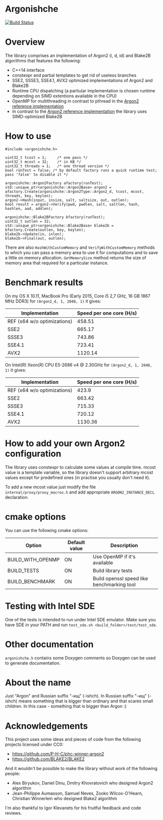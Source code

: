 Argonishche
===========

[![Build Status](https://travis-ci.org/yandex/argon2.svg?branch=master)](https://travis-ci.org/yandex/argon2)

# Overview

The library comprises an implementation of Argon2 (i, d, id) and Blake2B algorithms that features the following:
* C++14 interface
* constexpr and partial templates to get rid of useless branches
* SSE2, SSSE3, SSE4.1, AVX2 optimized implementations of Argon2 and Blake2B
* Runtime CPU dispatching (a partiular implementation is chosen runtime depending on SIMD extentions available in the CPU)
* OpenMP for multithreading in contrast to pthread in the [Argon2 reference implementation](github.com/P-H-C/phc-winner-argon2) 
* In contrast to the [Argon2 reference implementation](github.com/P-H-C/phc-winner-argon2) the library uses SIMD-optimized Blake2B

# How to use

```
#include <argonishche.h>

uint32_t tcost = 1;     /* one pass */
uint32_t mcost = 32;    /* in KB */
uint32_t threads = 1;   /* one thread version */
bool runTest = false; /* by default factory runs a quick runtime test; pass 'false' to disable it */

argonishche::Argon2Factory afactory(runTest);
std::unique_ptr<argonishche::Argon2Base> argon2 = afactory.Create(argonishche::Argon2Type::Argon2_d, tcost, mcost, threads, key, keylen);
argon2->Hash(input, insize, salt, saltsize, out, outlen);
bool result = argon2->Verify(pwd, pwdlen, salt, saltlen, hash, hashlen, aad, addlen);

argonishche::Blake2BFactory bfactory(runTest);
uint32_t outlen = 32;
std::unique_ptr<argonishche::Blake2Base> blake2b = bfactory.Create(outlen, key, keylen);
blake2b->Update(in, inlen);
blake2b->Final(out, outlen);
```

There are also `HashWithCustomMemory` and `VerifyWithCustomMemory` methods to which you can pass a memory area to use it for computations and to save a little on memory allocation. `GetMemorySize` method returns the size of memory area that required for a particular instance.

# Benchmark results

On my OS X 10.11, MacBook Pro (Early 2015, Core i5 2,7 GHz, 16 GB 1867 MHz DDR3) for `(Argon2_d, 1, 2048, 1)` it gives:

| Implementation               | Speed per one core (H/s) |
|------------------------------|--------------------------|
| REF (x64 w/o optimizations)  | 458.51                   |
| SSE2                         | 665.17                   |
| SSSE3                        | 743.86                   |
| SSE4.1                       | 723.41                   |
| AVX2                         | 1120.14                  |

On Intel(R) Xeon(R) CPU E5-2686 v4 @ 2.30GHz for `(Argon2_d, 1, 2048, 1)` it gives:

| Implementation               | Speed per one core (H/s) |
|------------------------------|--------------------------|
| REF (x64 w/o optimizations)  | 423.9                    |
| SSE2                         | 663.42                   |
| SSSE3                        | 715.33                   |
| SSE4.1                       | 720.12                   |
| AVX2                         | 1130.36                  |                    

# How to add your own Argon2 configuration

The library uses constexpr to calculate some values at compile time. mcost value is a template variable, so the library doesn't support arbitrary mcost values except for predefined ones (in practise you usually don't need it).

To add a new mcost value just modify the file `internal/proxy/proxy_macros.h` and add appropriate `ARGON2_INSTANCE_DECL` declaration.

# cmake options

You can use the following cmake options:

| Option              |Default value | Description                                  |
|---------------------|--------------|----------------------------------------------|
| BUILD_WITH_OPENMP   | ON           | Use OpenMP if it's available                 |
| BUILD_TESTS         | ON           | Build library tests                          |
| BUILD_BENCHMARK     | ON           | Build openssl speed like benchmarking tool   |

# Testing with Intel SDE

One of the tests is intended to run under Intel SDE emulator. Make sure you have SDE in your PATH  and run `test_sde.sh <build_folder>/test/test_sde`.

# Other documentation

`argonishche.h` contains some Doxygen comments so Doxygen can be used to generate documentation.

# About the name

Just "Argon" and Russian suffix "-ищ" (-ishch). In Russian suffix "-ищ" (-ishch) means something that is bigger than ordinary and that scares small children. In this case - something that is bigger than Argon :)

# Acknowledgements

This project uses some ideas and pieces of code from the following projects licensed under CC0:
* https://github.com/P-H-C/phc-winner-argon2
* https://github.com/BLAKE2/BLAKE2

And it wouldn't be possible to make the library without work of the following people:
* Alex Biryukov, Daniel Dinu, Dmitry Khovratovich who designed Argon2 algorithm
* Jean-Philippe Aumasson, Samuel Neves, Zooko Wilcox-O'Hearn, Christian Winnerlein who designed Blake2 algorithm

I'm also thankful to Igor Klevanets for his fruitful feedback and code reviews.

